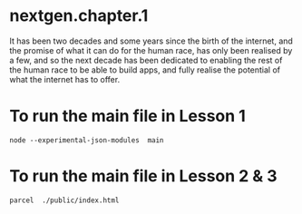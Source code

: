 # nextgen.chapter.1
It has been two decades and some years since the birth of the internet, and the promise of what it can do for the human race, has only been realised by a few, and so the next decade has been dedicated to enabling the rest of the human race to be able to build apps, and fully realise the potential of what the internet has to offer.

# To run the main file in Lesson 1

`node --experimental-json-modules  main`

# To run the main file in Lesson 2 & 3

`parcel  ./public/index.html `